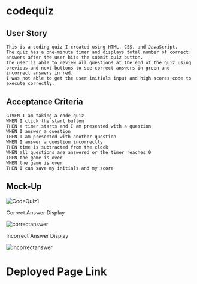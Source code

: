 # codequiz

## User Story

```
This is a coding quiz I created using HTML, CSS, and JavaScript. 
The quiz has a one-minute timer and displays total number of correct answers after the user hits the submit quiz button. 
The user is able to review all questions at the end of the quiz using previous and next buttons to see correct answers in green and incorrect answers in red. 
I was not able to get the user initials input and high scores code to execute correctly. 

```

## Acceptance Criteria

```
GIVEN I am taking a code quiz
WHEN I click the start button
THEN a timer starts and I am presented with a question
WHEN I answer a question
THEN I am presented with another question
WHEN I answer a question incorrectly
THEN time is subtracted from the clock
WHEN all questions are answered or the timer reaches 0
THEN the game is over
WHEN the game is over
THEN I can save my initials and my score
```

## Mock-Up

![CodeQuiz1](https://user-images.githubusercontent.com/89039793/135198951-28c845f7-cd16-4025-a608-f37a8d146ea7.JPG)

Correct Answer Display

![correctanswer](https://user-images.githubusercontent.com/89039793/135199004-11878a72-1c58-4300-9c68-eadbc83aa9ae.JPG)

Incorrect Answer Display 

![incorrectanswer](https://user-images.githubusercontent.com/89039793/135199043-a56d488c-9dde-46db-978d-e4abf41cfc78.JPG)


# Deployed Page Link 

